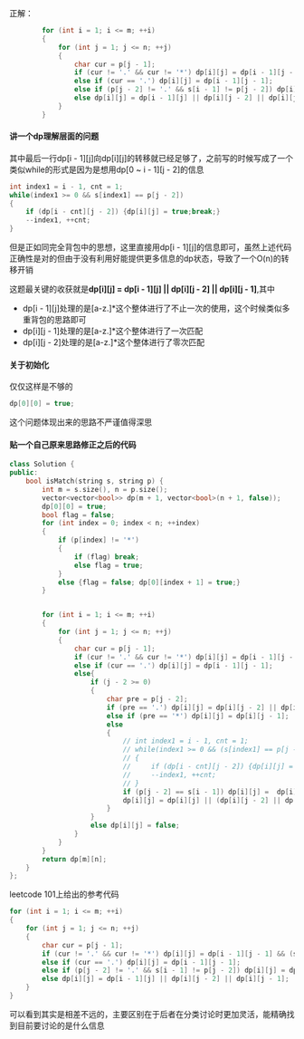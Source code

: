 正解：
```C++
        for (int i = 1; i <= m; ++i)
        {
            for (int j = 1; j <= n; ++j)
            {
                char cur = p[j - 1];
                if (cur != '.' && cur != '*') dp[i][j] = dp[i - 1][j - 1] && (s[i - 1] == cur);
                else if (cur == '.') dp[i][j] = dp[i - 1][j - 1];
                else if (p[j - 2] != '.' && s[i - 1] != p[j - 2]) dp[i][j] = dp[i][j - 2];//此时cur为'*'，根据题目中的限制，前面一定有字符，且前面不是'*'
                else dp[i][j] = dp[i - 1][j] || dp[i][j - 2] || dp[i][j - 1];
            }
        }
```

#### 讲一个dp理解层面的问题

其中最后一行dp[i - 1][j]向dp[i][j]的转移就已经足够了，之前写的时候写成了一个类似while的形式是因为是想用dp[0 ~ i - 1][j - 2]的信息
```C++
int index1 = i - 1, cnt = 1;
while(index1 >= 0 && s[index1] == p[j - 2])
{
    if (dp[i - cnt][j - 2]) {dp[i][j] = true;break;}
    --index1, ++cnt;
}
```
但是正如同完全背包中的思想，这里直接用dp[i - 1][j]的信息即可，虽然上述代码正确性是对的但由于没有利用好能提供更多信息的dp状态，导致了一个O(n)的转移开销

这题最关键的收获就是**dp[i][j] = dp[i - 1][j] || dp[i][j - 2] || dp[i][j - 1]**,其中
- dp[i - 1][j]处理的是[a-z.]*这个整体进行了不止一次的使用，这个时候类似多重背包的思路即可
- dp[i][j - 1]处理的是[a-z.]*这个整体进行了一次匹配
- dp[i][j - 2]处理的是[a-z.]*这个整体进行了零次匹配

#### 关于初始化
仅仅这样是不够的
```C++
dp[0][0] = true;
```
这个问题体现出来的思路不严谨值得深思

#### 贴一个自己原来思路修正之后的代码
```C++
class Solution {
public:
    bool isMatch(string s, string p) {
        int m = s.size(), n = p.size();
        vector<vector<bool>> dp(m + 1, vector<bool>(n + 1, false));
        dp[0][0] = true;
        bool flag = false;
        for (int index = 0; index < n; ++index)
        {
            if (p[index] != '*') 
            {
                if (flag) break;
                else flag = true;
            }
            else {flag = false; dp[0][index + 1] = true;}
        }


        for (int i = 1; i <= m; ++i)
        {
            for (int j = 1; j <= n; ++j)
            {
                char cur = p[j - 1];
                if (cur != '.' && cur != '*') dp[i][j] = dp[i - 1][j - 1] && (s[i - 1] == cur);
                else if (cur == '.') dp[i][j] = dp[i - 1][j - 1];
                else{
                    if (j - 2 >= 0)
                    {
                        char pre = p[j - 2];
                        if (pre == '.') dp[i][j] = dp[i][j - 2] || dp[i][j - 1] || dp[i - 1][j];
                        else if (pre == '*') dp[i][j] = dp[i][j - 1];
                        else
                        {
                            // int index1 = i - 1, cnt = 1;
                            // while(index1 >= 0 && (s[index1] == p[j - 2]))
                            // {
                            //     if (dp[i - cnt][j - 2]) {dp[i][j] = true;break;}
                            //     --index1, ++cnt;
                            // }
                            if (p[j - 2] == s[i - 1]) dp[i][j] =  dp[i][j] || dp[i - 1][j];
                            dp[i][j] = dp[i][j] || (dp[i][j - 2] || dp[i][j - 1]);
                        } 
                    }
                    else dp[i][j] = false;
                }
            }
        }
        return dp[m][n];
    }
};
```

leetcode 101上给出的参考代码
```C++
for (int i = 1; i <= m; ++i)
{
    for (int j = 1; j <= n; ++j)
    {
        char cur = p[j - 1];
        if (cur != '.' && cur != '*') dp[i][j] = dp[i - 1][j - 1] && (s[i - 1] == cur);
        else if (cur == '.') dp[i][j] = dp[i - 1][j - 1];
        else if (p[j - 2] != '.' && s[i - 1] != p[j - 2]) dp[i][j] = dp[i][j - 2];//此时cur为'*'，根据题目中的限制，前面一定有字符，且前面不是'*'
        else dp[i][j] = dp[i - 1][j] || dp[i][j - 2] || dp[i][j - 1];
    }
}
```
可以看到其实是相差不远的，主要区别在于后者在分类讨论时更加灵活，能精确找到目前要讨论的是什么信息